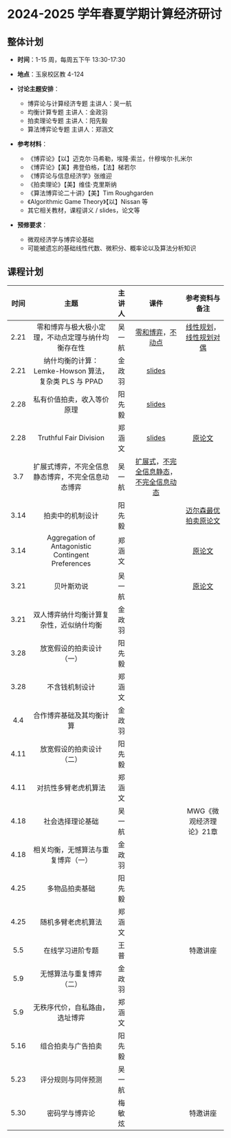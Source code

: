 # 2024-2025 学年春夏学期计算经济研讨

## 整体计划

- **时间**：1-15 周，每周五下午 13:30-17:30

- **地点**：玉泉校区教 4-124

- **讨论主题安排**：
    - 博弈论与计算经济专题 主讲人：吴一航
    - 均衡计算专题 主讲人：金政羽
    - 拍卖理论专题 主讲人：阳先毅
    - 算法博弈论专题 主讲人：郑涵文

- **参考材料**：

    - 《博弈论》【以】迈克尔·马希勒，埃隆·索兰，什穆埃尔·扎米尔
    - 《博弈论》【美】弗登伯格，【法】梯若尔
    - 《博弈论与信息经济学》张维迎
    - 《拍卖理论》【美】维佳·克里斯纳
    - 《算法博弈论二十讲》【美】Tim Roughgarden
    - 《Algorithmic Game Theory》【以】Nissan 等
    - 其它相关教材，课程讲义 / slides，论文等

- **预修要求**：
    - 微观经济学与博弈论基础
    - 可能被遗忘的基础线性代数、微积分、概率论以及算法分析知识

## 课程计划

| 时间 | 主题 | 主讲人 | 课件 | 参考资料与备注 |
| :---: | :----: | :---: | :---: | :---: |
| 2.21 | 零和博弈与极大极小定理，不动点定理与纳什均衡存在性 | 吴一航 | [零和博弈](25sp/25sp-lec1-zero.pdf)，[不动点](25sp/25sp-lec2-ne.pdf) | [线性规划](25sp/lec1-LP-haifeng.pdf)，[线性规划对偶](25sp/lec1-duality-haifeng.pdf) |
| 2.21 | 纳什均衡的计算：Lemke-Howson 算法，复杂类 PLS 与 PPAD | 金政羽 | [slides](25sp/ne_complexity01.pdf) |  |
| 2.28 | 私有价值拍卖，收入等价原理 | 阳先毅 | [slides](25sp/Auction_theory_1.pdf) |  |
| 2.28 | Truthful Fair Division | 郑涵文 | [slides](25sp/25sp-01-fair_division1.pdf) | [原论文](25sp/On%20Existence%20of%20Truthful%20Fair%20Cake%20Cutting%20Mechanisms.pdf) |
| 3.7 | 扩展式博弈，不完全信息静态博弈，不完全信息动态博弈 | 吴一航 | [扩展式](25sp/25sp-lec3-dynamic.pdf)，[不完全信息静态](25sp/25sp-lec4-incomplete.pdf)，[不完全信息动态](25sp/25sp-lec5-signal.pdf) |  |
| 3.14 | 拍卖中的机制设计 | 阳先毅 |  | [迈尔森最优拍卖原论文](25sp/Optimal%20Auction%20Design.pdf) |
| 3.14 | Aggregation of Antagonistic Contingent Preferences | 郑涵文 |  | [原论文](25sp/Aggregation%20of%20Antagonistic%20Contingent%20Preferences-%20When%20Is%20It%20Possible?.pdf) |
| 3.21 | 贝叶斯劝说 | 吴一航 |  | [原论文](25sp/Bayesian%20Persuasion.pdf) |
| 3.21 | 双人博弈纳什均衡计算复杂性，近似纳什均衡 | 金政羽 |  |  |
| 3.28 | 放宽假设的拍卖设计（一） | 阳先毅 |  |  |
| 3.28 | 不含钱机制设计 | 郑涵文 |  |  |
| 4.4 | 合作博弈基础及其均衡计算 | 金政羽 |  |  |
| 4.11 | 放宽假设的拍卖设计（二） | 阳先毅 |  |  |
| 4.11 | 对抗性多臂老虎机算法 | 郑涵文 |  |
| 4.18 | 社会选择理论基础 | 吴一航 |  | MWG《微观经济理论》21章 |
| 4.18 | 相关均衡，无憾算法与重复博弈（一） | 金政羽 |  |  |
| 4.25 | 多物品拍卖基础 | 阳先毅 |  |  |
| 4.25 | 随机多臂老虎机算法 | 郑涵文 |  |  |
| 5.5 | 在线学习进阶专题 | 王普 |  | 特邀讲座 |
| 5.9 | 无憾算法与重复博弈（二） | 金政羽 |  |  |
| 5.9 | 无秩序代价，自私路由，选址博弈 | 郑涵文 |  |  |
| 5.16 | 组合拍卖与广告拍卖 | 阳先毅 |  |  |
| 5.23 | 评分规则与同伴预测 | 吴一航 |  |  |
| 5.30 | 密码学与博弈论 | 梅敏炫 |  | 特邀讲座 |
